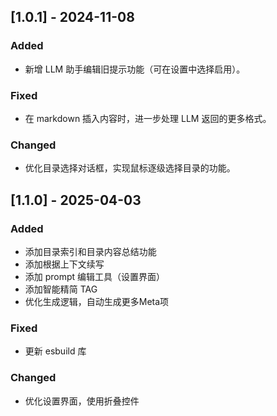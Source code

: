 ## [1.0.1] - 2024-11-08

### Added

- 新增 LLM 助手编辑旧提示功能（可在设置中选择启用）。

### Fixed

- 在 markdown 插入内容时，进一步处理 LLM 返回的更多格式。

### Changed

- 优化目录选择对话框，实现鼠标逐级选择目录的功能。

## [1.1.0] - 2025-04-03

### Added

* 添加目录索引和目录内容总结功能
* 添加根据上下文续写
* 添加 prompt 编辑工具（设置界面）
* 添加智能精简 TAG
* 优化生成逻辑，自动生成更多Meta项

### Fixed

* 更新 esbuild 库

### Changed

* 优化设置界面，使用折叠控件